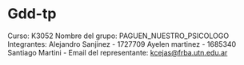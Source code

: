 # Gdd-tp
Curso: K3052
Nombre del grupo: PAGUEN_NUESTRO_PSICOLOGO
Integrantes:
	Alejandro Sanjinez - 1727709
	Ayelen martinez - 1685340
	Santiago Martini - 
Email del representante: kcejas@frba.utn.edu.ar 